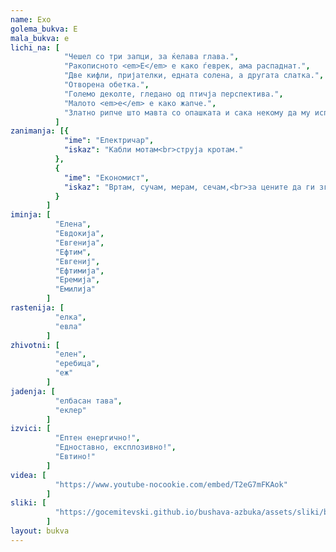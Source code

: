 ```yaml
---
name: Ехо
golema_bukva: Е
mala_bukva: е
lichi_na: [
            "Чешел со три запци, за ќелава глава.",
            "Ракописното <em>Е</em> е како ѓеврек, ама распаднат.",
            "Две кифли, пријателки, едната солена, а другата слатка.",
            "Отворена обетка.",
            "Големо деколте, гледано од птичја перспектива.",
            "Малото <em>е</em> е како жапче.",
            "Златно рипче што мавта со опашката и сака некому да му исполни три желби.",
          ]
zanimanja: [{
            "ime": "Електричар",
            "iskaz": "Кабли мотам<br>струја кротам."
          },
          {
            "ime": "Економист",
            "iskaz": "Вртам, сучам, мерам, сечам,<br>за цените да ги згмечам."
          }
        ]
iminja: [
          "Елена",
          "Евдокија",
          "Евгенија",
          "Ефтим",
          "Евгениј",
          "Ефтимија",
          "Еремија",
          "Емилија"
        ]
rastenija: [
          "елка",
          "евла"
        ]
zhivotni: [
          "елен",
          "еребица",
          "еж"
        ]
jadenja: [
          "елбасан тава",
          "еклер"
        ]
izvici: [
          "Ептен енергично!",
          "Едноставно, експлозивно!",
          "Евтино!"
        ]
videa: [
          "https://www.youtube-nocookie.com/embed/T2eG7mFKAok"
        ]
sliki: [
          "https://gocemitevski.github.io/bushava-azbuka/assets/sliki/bushava-azbuka-eho.png"
        ]
layout: bukva
---
```

